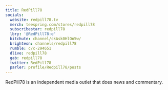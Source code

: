 ```yaml
---
title: RedPill78
socials:
  website: redpill78.tv
  merch: teespring.com/stores/redpill78
  subscribestar: redpill78
  lbry: '@RedPill78:e'
  bitchute: channel/ckAsk0HlOn5w/
  brighteon: channels/redpill78
  rumble: c/c-294651
  dlive: redpill78
  gab: redpill78
  twitter: RedPill78
  parler: profile/Redpill78/posts
---
```


RedPill78 is an independent media outlet that does news and commentary.
